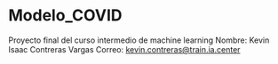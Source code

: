 # Modelo_COVID
Proyecto final del curso intermedio de machine learning
Nombre: Kevin Isaac Contreras Vargas
Correo: kevin.contreras@train.ia.center
